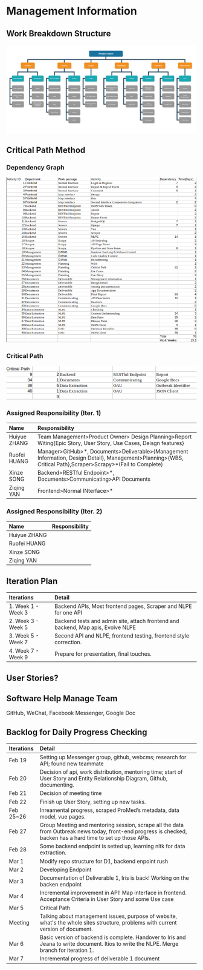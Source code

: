 # Management Information

## Work Breakdown Structure

![Work Break Down Structure](img/wbs.png)

## Critical Path Method

### Dependency Graph

![Dependency Graph](img/dependency.png)

### Critical Path

![Critical Path](img/critical_path.png)

### Assigned Responsibility (Iter. 1)

| Name         | Responsibility                                                                                                                                                 |
| :----------- | :------------------------------------------------------------------------------------------------------------------------------------------------------------- |
| Huiyue ZHANG | Team Management>Product Owner> Design Planning>Report Witing{Epic Story, User Story, Use Cases, Deisgn features}                                               |
| Ruofei HUANG | Manager>GitHub>\*, Documents>Deliverable>{Management Information, Design Detail}, Management>Planning>{WBS, Critical Path},Scraper>Scrapy>\*(Fail to Complete) |
| Xinze SONG   | Backend>RESTful Endpoint>\*, Documents>Communicating>API Documents                                                                                             |
| Ziqing YAN   | Frontend>Normal INterface>\*                                                                                                                                   |

### Assigned Responsibility (Iter. 2)

| Name         | Responsibility |
| :----------- | :------------- |
| Huiyue ZHANG |                |
| Ruofei HUANG |                |
| Xinze SONG   |                |
| Ziqing YAN   |                |

## Iteration Plan

| Iterations         | Detail                                                                           |
| :----------------- | :------------------------------------------------------------------------------- |
| 1. Week 1 - Week 3 | Backend APIs, Most frontend pages, Scraper and NLPE for one API                  |
| 2. Week 3 - Week 5 | Backend tests and admin site, attach frontend and backend, Map apis, Evolve NLPE |
| 3. Week 5 - Week 7 | Second API and NLPE, frontend testing, frontend style correction.                |
| 4. Week 7 - Week 9 | Prepare for presentation, final touches.                                         |

## User Stories?

## Software Help Manage Team

GitHub, WeChat, Facebook Messenger, Google Doc

## Backlog for Daily Progress Checking

| Iterations | Detail                                                                                                                                                         |
| :--------- | :------------------------------------------------------------------------------------------------------------------------------------------------------------- |
| Feb 19     | Setting up Messenger group, github, webcms; research for API; found new teammate                                                                               |
| Feb 20     | Decision of api, work distribution, mentoring time; start of User Story and Entity Relationship Diagram, Github, documenting.                                  |
| Feb 21     | Decision of meeting time                                                                                                                                       |
| Feb 22     | Finish up User Story, setting up new tasks.                                                                                                                    |
| Feb 25~26  | Inreamental progress, scraped ProMed’s metadata, data model, vue pages.                                                                                       |
| Feb 27     | Group Meeting and mentoring session, scrape all the data from Outbreak news today, front-end progress is checked, backen has a hard time to set up those APIs. |
| Feb 28     | Some backend endpoint is setted up, learning nltk for data extraction.                                                                                         |
| Mar 1      | Modify repo structure for D1, backend enpoint rush                                                                                                             |
| Mar 2      | Developing Endpoint                                                                                                                                            |
| Mar 3      | Documentation of Deliverable 1, Iris is back! Working on the backen endpoint                                                                                   |
| Mar 4      | Incremental improvement in API! Map interface in frontend. Acceptance Criteria in User Story and some Use case                                                 |
| Mar 5      | Critical Path                                                                                                                                                  |
| Meeting    | Talking about management issues, purpose of website, what's the whole sites structure, problems with current version of document.                              |
| Mar 6      | Basic version of backend is complete. Handover to Iris and Jeana to write document. Itios to write the NLPE. Merge branch for iteration 1.                     |
| Mar 7      | Incremental progress of deliverable 1 document                                                                                                                 |